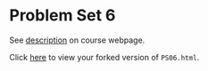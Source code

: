 # Problem Set 6

See [description](https://bsullivan18.github.io/STAT495/#problem_set_6) on course webpage.

Click [here](http://htmlpreview.github.io/?https://github.com/bsullivan18/PS06/blob/master/PS06.html) to view your forked version of `PS06.html`.